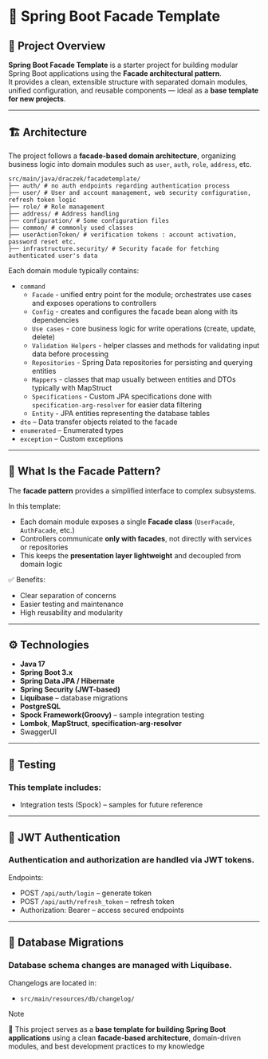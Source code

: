 # 🧩 Spring Boot Facade Template

## 📖 Project Overview

**Spring Boot Facade Template** is a starter project for building modular Spring Boot applications using the **Facade architectural pattern**.  
It provides a clean, extensible structure with separated domain modules, unified configuration, and reusable components — ideal as a **base template for new projects**.

---

## 🏗️ Architecture

The project follows a **facade-based domain architecture**, organizing business logic into domain modules such as `user`, `auth`, `role`, `address`, etc. 

```
src/main/java/draczek/facadetemplate/
├── auth/ # no auth endpoints regarding authentication process
├── user/ # User and account management, web security configuration, refresh token logic
├── role/ # Role management 
├── address/ # Address handling
├── configuration/ # Some configuration files
├── common/ # commonly used classes
├── userActionToken/ # verification tokens : account activation, password reset etc.
├── infrastructure.security/ # Security facade for fetching authenticated user's data 
```

Each domain module typically contains:
- `command`
  - `Facade` - unified entry point for the module; orchestrates use cases and exposes operations to controllers
  - `Config` - creates and configures the facade bean along with its dependencies
  - `Use cases` - core business logic for write operations (create, update, delete)
  - `Validation Helpers` - helper classes and methods for validating input data before processing
  - `Repositories` - Spring Data repositories for persisting and querying entities
  - `Mappers` - classes that map usually between entities and DTOs typically with MapStruct
  - `Specifications` - Custom JPA specifications done with `specification-arg-resolver` for easier data filtering
  - `Entity` - JPA entities representing the database tables
- `dto` – Data transfer objects related to the facade
- `enumerated` – Enumerated types
- `exception` – Custom exceptions

---

## 🧠 What Is the Facade Pattern?

The **facade pattern** provides a simplified interface to complex subsystems.

In this template:
- Each domain module exposes a single **Facade class** (`UserFacade`, `AuthFacade`, etc.)
- Controllers communicate **only with facades**, not directly with services or repositories
- This keeps the **presentation layer lightweight** and decoupled from domain logic

✅ Benefits:
- Clear separation of concerns  
- Easier testing and maintenance  
- High reusability and modularity  

---

## ⚙️ Technologies

- **Java 17**
- **Spring Boot 3.x**
- **Spring Data JPA / Hibernate**
- **Spring Security (JWT-based)**
- **Liquibase** – database migrations
- **PostgreSQL**
- **Spock Framework(Groovy)** – sample integration testing
- **Lombok**, **MapStruct**, **specification-arg-resolver**
- SwaggerUI

---

## 🧪 Testing

### This template includes:
- Integration tests (Spock) – samples for future reference

---

## 🔑 JWT Authentication

### Authentication and authorization are handled via JWT tokens.

Endpoints:
- POST `/api/auth/login` – generate token
- POST `/api/auth/refresh_token` – refresh token
- Authorization: Bearer <token> – access secured endpoints

---

## 🧱 Database Migrations

### Database schema changes are managed with Liquibase.

Changelogs are located in:
- `src/main/resources/db/changelog/`

> [!NOTE]
> 🧱 This project serves as a **base template for building Spring Boot applications** using a clean **facade-based architecture**, domain-driven modules, and best development practices to my knowledge
